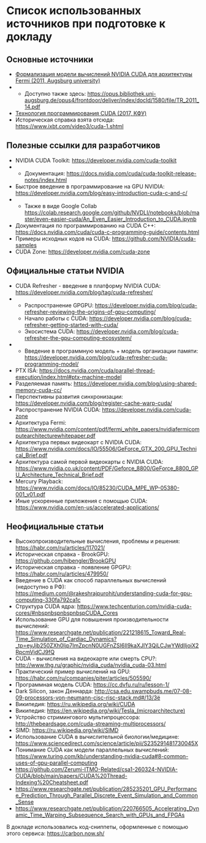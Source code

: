 # Список использованных источников при подготовке к докладу



## Основные источники
- [Формализация модели вычислений NVIDIA CUDA для архитектуры Fermi (2011, Augsburg university)](https://github.com/Zerumi-ITMO-Related/csa1-260324-NVIDIA-CUDA/blob/main/papers/TR_2011_14.pdf)
- - Доступно также здесь: https://opus.bibliothek.uni-augsburg.de/opus4/frontdoor/deliver/index/docId/1580/file/TR_2011_14.pdf
- [Технология программирования CUDA (2017, КФУ)](https://github.com/Zerumi-ITMO-Related/csa1-260324-NVIDIA-CUDA/blob/main/papers/Tumakov_D_N_i_dr_Tekhnologiya_programmirovaniya.pdf)
- Историческая справка взята отсюда: https://www.ixbt.com/video3/cuda-1.shtml

## Полезные ссылки для разработчиков
- NVIDIA CUDA Toolkit: https://developer.nvidia.com/cuda-toolkit
- - Документация: https://docs.nvidia.com/cuda/cuda-toolkit-release-notes/index.html
- Быстрое введение в программирование на GPU NVIDIA: https://developer.nvidia.com/blog/easy-introduction-cuda-c-and-c/
- - Также в виде Google Collab https://colab.research.google.com/github/NVDLI/notebooks/blob/master/even-easier-cuda/An_Even_Easier_Introduction_to_CUDA.ipynb
- Документация по программированию на CUDA C++: https://docs.nvidia.com/cuda/cuda-c-programming-guide/contents.html
- Примеры исходных кодов на CUDA: https://github.com/NVIDIA/cuda-samples
- CUDA Zone: https://developer.nvidia.com/cuda-zone

## Официальные статьи NVIDIA
- CUDA Refresher - введение в платформу NVIDIA CUDA: https://developer.nvidia.com/blog/tag/cuda-refresher/
- - Распространение GPGPU: https://developer.nvidia.com/blog/cuda-refresher-reviewing-the-origins-of-gpu-computing/
  - Начало работы с CUDA: https://developer.nvidia.com/blog/cuda-refresher-getting-started-with-cuda/
  - Экосистема CUDA: https://developer.nvidia.com/blog/cuda-refresher-the-gpu-computing-ecosystem/
- - Введение в программную модель + модель организации памяти: https://developer.nvidia.com/blog/cuda-refresher-cuda-programming-model/
- PTX ISA: https://docs.nvidia.com/cuda/parallel-thread-execution/index.html#ptx-machine-model
- Разделяемая память: https://developer.nvidia.com/blog/using-shared-memory-cuda-cc/
- Перспективны развития синхронизации: https://developer.nvidia.com/blog/register-cache-warp-cuda/
- Распространение NVIDIA CUDA: https://developer.nvidia.com/cuda-zone
- Архитектура Fermi: https://www.nvidia.com/content/pdf/fermi_white_papers/nvidiafermicomputearchitecturewhitepaper.pdf
- Архитектура первых видеокарт с NVIDIA CUDA: https://www.nvidia.com/docs/IO/55506/GeForce_GTX_200_GPU_Technical_Brief.pdf
- Архитектура самой первой видеокарты с NVIDIA CUDA: https://www.nvidia.co.uk/content/PDF/Geforce_8800/GeForce_8800_GPU_Architecture_Technical_Brief.pdf
- Mercury Playback: https://www.nvidia.com/docs/IO/85230/CUDA_MPE_WP-05380-001_v01.pdf
- Иные ускоренные приложения с помощью CUDA: https://www.nvidia.com/en-us/accelerated-applications/

## Неофициальные статьи
- Высокопроизводительные вычисления, проблемы и решения: https://habr.com/ru/articles/117021/
- Историческая справка - BrookGPU: https://github.com/hibengler/BrookGPU
- Историческая справка - появление GPGPU: https://habr.com/ru/articles/479950/
- Введение в CUDA как способ параллельных вычислений (недоступно в РФ): https://medium.com/@rakeshrajpurohit/understanding-cuda-for-gpu-computing-330fa792ca1c
- Структура CUDA ядра: https://www.techcenturion.com/nvidia-cuda-cores/#nbspnbspnbspnbspCUDA_Cores
- Использование GPU для повышения производительности вычислений: https://www.researchgate.net/publication/221218615_Toward_Real-Time_Simulation_of_Cardiac_Dynamics?_tp=eyJjb250ZXh0Ijp7ImZpcnN0UGFnZSI6Il9kaXJlY3QiLCJwYWdlIjoiX2RpcmVjdCJ9fQ
- CUDA - вычисления на видеокарте или смерть CPU?: http://www.thg.ru/graphic/nvidia_cuda/nvidia_cuda-03.html
- Практический пример вычислений на GPU: https://habr.com/ru/companies/piter/articles/505590/
- Программная модель CUDA: https://cc.dvfu.ru/ru/lesson-1/
- Dark Silicon, закон Деннарда: http://csa.edu.swampbuds.me/07-08-09-processors-von-neumann-cisc-risc-stack.md#/13/3ё
- Википедия: https://ru.wikipedia.org/wiki/CUDA
- Википедия: https://en.wikipedia.org/wiki/Tesla_(microarchitecture)
- Устройство стримингового мультипроцессора: http://thebeardsage.com/cuda-streaming-multiprocessors/
- SIMD: https://ru.wikipedia.org/wiki/SIMD
- Использование CUDA в вычислительной биологии/медицине: https://www.sciencedirect.com/science/article/pii/S235291481730045X
- Понимание CUDA как модели параллельных вычислений: https://www.turing.com/kb/understanding-nvidia-cuda#8-common-uses-of-gpu-parallel-computing
- https://github.com/Zerumi-ITMO-Related/csa1-260324-NVIDIA-CUDA/blob/main/papers/CUDA%20Thread-Indexing%20Cheatsheet.pdf
- https://www.researchgate.net/publication/285235201_GPU_Performance_Prediction_Through_Parallel_Discrete_Event_Simulation_and_Common_Sense
- https://www.researchgate.net/publication/220766505_Accelerating_Dynamic_Time_Warping_Subsequence_Search_with_GPUs_and_FPGAs

В докладе использовались код-сниппеты, оформленные с помощью этого сервиса: https://carbon.now.sh/
